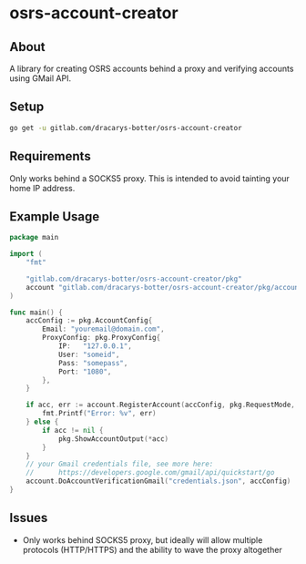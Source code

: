 # osrs-account-creator

## About

A library for creating OSRS accounts behind a proxy and verifying accounts using GMail API.

## Setup

```bash
go get -u gitlab.com/dracarys-botter/osrs-account-creator
```

## Requirements

Only works behind a SOCKS5 proxy. This is intended to avoid tainting your home IP address.

## Example Usage

```go
package main

import (
    "fmt"

    "gitlab.com/dracarys-botter/osrs-account-creator/pkg"
    account "gitlab.com/dracarys-botter/osrs-account-creator/pkg/account"
)

func main() {
    accConfig := pkg.AccountConfig{
        Email: "youremail@domain.com",
        ProxyConfig: pkg.ProxyConfig{
            IP:   "127.0.0.1",
            User: "someid",
            Pass: "somepass",
            Port: "1080",
        },
    }

    if acc, err := account.RegisterAccount(accConfig, pkg.RequestMode, "your 2captcha.com API key"); err != nil {
        fmt.Printf("Error: %v", err)
    } else {
        if acc != nil {
            pkg.ShowAccountOutput(*acc)
        }
    }
    // your Gmail credentials file, see more here:
    //      https://developers.google.com/gmail/api/quickstart/go
    account.DoAccountVerificationGmail("credentials.json", accConfig)
}
```

## Issues

- Only works behind SOCKS5 proxy, but ideally will allow multiple protocols (HTTP/HTTPS) and the ability to wave the proxy altogether
